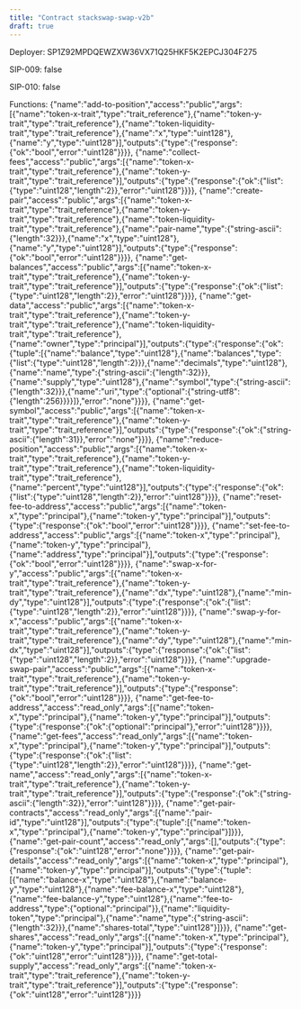 ```yaml
---
title: "Contract stackswap-swap-v2b"
draft: true
---
```

Deployer: SP1Z92MPDQEWZXW36VX71Q25HKF5K2EPCJ304F275

SIP-009: false

SIP-010: false

Functions:
{"name":"add-to-position","access":"public","args":[{"name":"token-x-trait","type":"trait_reference"},{"name":"token-y-trait","type":"trait_reference"},{"name":"token-liquidity-trait","type":"trait_reference"},{"name":"x","type":"uint128"},{"name":"y","type":"uint128"}],"outputs":{"type":{"response":{"ok":"bool","error":"uint128"}}}}, {"name":"collect-fees","access":"public","args":[{"name":"token-x-trait","type":"trait_reference"},{"name":"token-y-trait","type":"trait_reference"}],"outputs":{"type":{"response":{"ok":{"list":{"type":"uint128","length":2}},"error":"uint128"}}}}, {"name":"create-pair","access":"public","args":[{"name":"token-x-trait","type":"trait_reference"},{"name":"token-y-trait","type":"trait_reference"},{"name":"token-liquidity-trait","type":"trait_reference"},{"name":"pair-name","type":{"string-ascii":{"length":32}}},{"name":"x","type":"uint128"},{"name":"y","type":"uint128"}],"outputs":{"type":{"response":{"ok":"bool","error":"uint128"}}}}, {"name":"get-balances","access":"public","args":[{"name":"token-x-trait","type":"trait_reference"},{"name":"token-y-trait","type":"trait_reference"}],"outputs":{"type":{"response":{"ok":{"list":{"type":"uint128","length":2}},"error":"uint128"}}}}, {"name":"get-data","access":"public","args":[{"name":"token-x-trait","type":"trait_reference"},{"name":"token-y-trait","type":"trait_reference"},{"name":"token-liquidity-trait","type":"trait_reference"},{"name":"owner","type":"principal"}],"outputs":{"type":{"response":{"ok":{"tuple":[{"name":"balance","type":"uint128"},{"name":"balances","type":{"list":{"type":"uint128","length":2}}},{"name":"decimals","type":"uint128"},{"name":"name","type":{"string-ascii":{"length":32}}},{"name":"supply","type":"uint128"},{"name":"symbol","type":{"string-ascii":{"length":32}}},{"name":"uri","type":{"optional":{"string-utf8":{"length":256}}}}]},"error":"none"}}}}, {"name":"get-symbol","access":"public","args":[{"name":"token-x-trait","type":"trait_reference"},{"name":"token-y-trait","type":"trait_reference"}],"outputs":{"type":{"response":{"ok":{"string-ascii":{"length":31}},"error":"none"}}}}, {"name":"reduce-position","access":"public","args":[{"name":"token-x-trait","type":"trait_reference"},{"name":"token-y-trait","type":"trait_reference"},{"name":"token-liquidity-trait","type":"trait_reference"},{"name":"percent","type":"uint128"}],"outputs":{"type":{"response":{"ok":{"list":{"type":"uint128","length":2}},"error":"uint128"}}}}, {"name":"reset-fee-to-address","access":"public","args":[{"name":"token-x","type":"principal"},{"name":"token-y","type":"principal"}],"outputs":{"type":{"response":{"ok":"bool","error":"uint128"}}}}, {"name":"set-fee-to-address","access":"public","args":[{"name":"token-x","type":"principal"},{"name":"token-y","type":"principal"},{"name":"address","type":"principal"}],"outputs":{"type":{"response":{"ok":"bool","error":"uint128"}}}}, {"name":"swap-x-for-y","access":"public","args":[{"name":"token-x-trait","type":"trait_reference"},{"name":"token-y-trait","type":"trait_reference"},{"name":"dx","type":"uint128"},{"name":"min-dy","type":"uint128"}],"outputs":{"type":{"response":{"ok":{"list":{"type":"uint128","length":2}},"error":"uint128"}}}}, {"name":"swap-y-for-x","access":"public","args":[{"name":"token-x-trait","type":"trait_reference"},{"name":"token-y-trait","type":"trait_reference"},{"name":"dy","type":"uint128"},{"name":"min-dx","type":"uint128"}],"outputs":{"type":{"response":{"ok":{"list":{"type":"uint128","length":2}},"error":"uint128"}}}}, {"name":"upgrade-swap-pair","access":"public","args":[{"name":"token-x-trait","type":"trait_reference"},{"name":"token-y-trait","type":"trait_reference"}],"outputs":{"type":{"response":{"ok":"bool","error":"uint128"}}}}, {"name":"get-fee-to-address","access":"read_only","args":[{"name":"token-x","type":"principal"},{"name":"token-y","type":"principal"}],"outputs":{"type":{"response":{"ok":{"optional":"principal"},"error":"uint128"}}}}, {"name":"get-fees","access":"read_only","args":[{"name":"token-x","type":"principal"},{"name":"token-y","type":"principal"}],"outputs":{"type":{"response":{"ok":{"list":{"type":"uint128","length":2}},"error":"uint128"}}}}, {"name":"get-name","access":"read_only","args":[{"name":"token-x-trait","type":"trait_reference"},{"name":"token-y-trait","type":"trait_reference"}],"outputs":{"type":{"response":{"ok":{"string-ascii":{"length":32}},"error":"uint128"}}}}, {"name":"get-pair-contracts","access":"read_only","args":[{"name":"pair-id","type":"uint128"}],"outputs":{"type":{"tuple":[{"name":"token-x","type":"principal"},{"name":"token-y","type":"principal"}]}}}, {"name":"get-pair-count","access":"read_only","args":[],"outputs":{"type":{"response":{"ok":"uint128","error":"none"}}}}, {"name":"get-pair-details","access":"read_only","args":[{"name":"token-x","type":"principal"},{"name":"token-y","type":"principal"}],"outputs":{"type":{"tuple":[{"name":"balance-x","type":"uint128"},{"name":"balance-y","type":"uint128"},{"name":"fee-balance-x","type":"uint128"},{"name":"fee-balance-y","type":"uint128"},{"name":"fee-to-address","type":{"optional":"principal"}},{"name":"liquidity-token","type":"principal"},{"name":"name","type":{"string-ascii":{"length":32}}},{"name":"shares-total","type":"uint128"}]}}}, {"name":"get-shares","access":"read_only","args":[{"name":"token-x","type":"principal"},{"name":"token-y","type":"principal"}],"outputs":{"type":{"response":{"ok":"uint128","error":"uint128"}}}}, {"name":"get-total-supply","access":"read_only","args":[{"name":"token-x-trait","type":"trait_reference"},{"name":"token-y-trait","type":"trait_reference"}],"outputs":{"type":{"response":{"ok":"uint128","error":"uint128"}}}}
